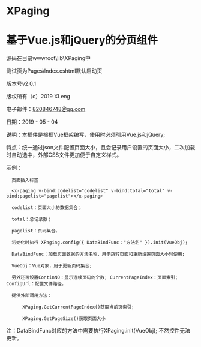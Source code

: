 # XPaging
# 基于Vue.js和jQuery的分页组件

源码在目录wwwroot\lib\XPaging中

测试页为Pages\Index.cshtml默认启动页

版本号v2.0.1

版权所有（c）2019 XLeng

电子邮件：820846748@qq.com

日期：2019 - 05 - 04

说明：本插件是根据Vue框架编写，使用时必须引用Vue.js和jQuery;

特点：统一通过json文件配置页面大小，且会记录用户设置的页面大小，二次加载时自动选中，外部CSS文件更加便于自定义样式。
 
示例：

      页面插入标签 
      
      <x-paging v-bind:codelist="codelist" v-bind:total="total" v-bind:pagelist="pagelist"></x-paging>

      codelist：页面大小的数据集合； 
      
      total：总记录数；
      
      pagelist：页码集合。

      初始化时执行 XPaging.config({ DataBindFunc："方法名" }).init(VueObj);

      DataBindFunc：加载页面数据的方法名称，用于跳转页面和重新设置页面大小时使用;
      
      VueObj：Vue对象，用于更新页码集合;
      
      另外还可设置ContinNO：显示连续页码的个数; CurrentPageIndex：页面索引; ConfigUrl：配置文件路径。
         
      提供外部调用方法：
      
          XPaging.GetCurrentPageIndex()获取当前页索引; 

          XPaging.GetPageSize()获取页面大小

注：DataBindFunc对应的方法中需要执行XPaging.init(VueObj); 不然控件无法更新。
